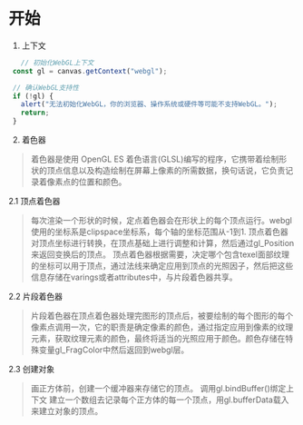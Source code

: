 # 开始
 1. 上下文
 
 ```javascript
    // 初始化WebGL上下文
  const gl = canvas.getContext("webgl");

  // 确认WebGL支持性
  if (!gl) {
    alert("无法初始化WebGL，你的浏览器、操作系统或硬件等可能不支持WebGL。");
    return;
  }
  ```
 
 2. 着色器
 > 着色器是使用 OpenGL ES 着色语言(GLSL)编写的程序，它携带着绘制形状的顶点信息以及构造绘制在屏幕上像素的所需数据，换句话说，它负责记录着像素点的位置和颜色。

 2.1 顶点着色器
 > 每次渲染一个形状的时候，定点着色器会在形状上的每个顶点运行。webgl使用的坐标系是clipspace坐标系，每个轴的坐标范围从-1到1.
 > 顶点着色器对顶点坐标进行转换，在顶点基础上进行调整和计算，然后通过gl_Position来返回变换后的顶点。
 > 顶点着色器根据需要，决定哪个包含texel面部纹理的坐标可以用于顶点，通过法线来确定应用到顶点的光照因子，然后把这些信息存储在varings或者attributes中，与片段着色器共享。

 2.2 片段着色器
 > 片段着色器在顶点着色器处理完图形的顶点后，被要绘制的每个图形的每个像素点调用一次，它的职责是确定像素的颜色，通过指定应用到像素的纹理元素，获取纹理元素的颜色，最终将适当的光照应用于颜色。颜色存储在特殊变量gl_FragColor中然后返回到webgl层。

 2.3 创建对象
 > 画正方体前，创建一个缓冲器来存储它的顶点。
 > 调用gl.bindBuffer()绑定上下文
 > 建立一个数组去记录每个正方体的每一个顶点，用gl.bufferData载入来建立对象的顶点。